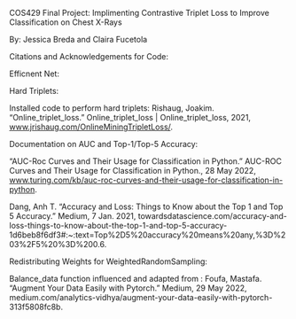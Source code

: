 COS429 Final Project: Implimenting Contrastive Triplet Loss to Improve Classification on Chest X-Rays

By: Jessica Breda and Claira Fucetola


Citations and Acknowledgements for Code:

Efficnent Net: 


Hard Triplets: 

Installed code to perform hard triplets: Rishaug, Joakim. “Online_triplet_loss.” Online_triplet_loss | Online_triplet_loss, 2021, www.jrishaug.com/OnlineMiningTripletLoss/. 


Documentation on AUC and Top-1/Top-5 Accuracy:

“AUC-Roc Curves and Their Usage for Classification in Python.” AUC-ROC Curves and Their Usage for Classification in Python., 28 May 2022, www.turing.com/kb/auc-roc-curves-and-their-usage-for-classification-in-python. 

Dang, Anh T. “Accuracy and Loss: Things to Know about the Top 1 and Top 5 Accuracy.” Medium, 7 Jan. 2021, towardsdatascience.com/accuracy-and-loss-things-to-know-about-the-top-1-and-top-5-accuracy-1d6beb8f6df3#:~:text=Top%2D5%20accuracy%20means%20any,%3D%203%2F5%20%3D%200.6. 

Redistributing Weights for WeightedRandomSampling: 

Balance_data function influenced and adapted from : Foufa, Mastafa. “Augment Your Data Easily with Pytorch.” Medium, 29 May 2022, medium.com/analytics-vidhya/augment-your-data-easily-with-pytorch-313f5808fc8b. 
